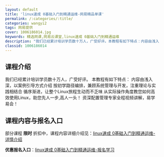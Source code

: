 ```yaml
---
layout: default
title: 'linux速成 0基础入门到精通运维-网易精品单课'
permalink: /:categories/:title/
categories: wangyi2
tags: 网易提供
cover: 1006186014.jpg
keywords: 精选网课,网易云课堂,linux速成 0基础入门到精通运维
description: "我们已经累计培训学员数十万人，广受好评。本教程有如下特点：内容由浅入深，以案例引导方式介绍按初学路径编排，兼顾系统管理与开发，注重理论与实践相结合循序渐进，让整个Linux旅程生动而不乏味从"
classid: 1006186014
---
```


## 课程介绍

我们已经累计培训学员数十万人，广受好评。
本教程有如下特点：
内容由浅入深，以案例引导方式介绍
按初学路径编排，兼顾系统管理与开发，注重理论与实践相结合
循序渐进，让整个Linux旅程生动而不乏味
从实际操作角度教您如何高效使用Linux，助您先人一步,高人一头！
资深配置管理专家全程视频讲解，易学易会！

## 课程内容与报名入口

部分课程 **限时** 折扣中，课程内容详细介绍见：[linux速成 0基础入门到精通运维-详情介绍](https://study.163.com/course/introduction/1006186014.htm?share=1&shareId=1025206652&utm_campaign=share&utm_medium=iphoneShare&utm_source=&utm_u=1025206652)

**优惠报名入口**：[linux速成 0基础入门到精通运维-报名学习](https://study.163.com/course/introduction/1006186014.htm?share=1&shareId=1025206652&utm_campaign=share&utm_medium=iphoneShare&utm_source=&utm_u=1025206652)

